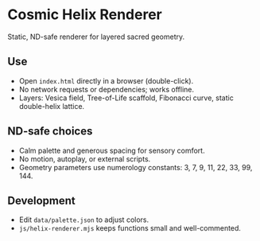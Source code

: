 # Cosmic Helix Renderer

Static, ND-safe renderer for layered sacred geometry.

## Use
- Open `index.html` directly in a browser (double-click).
- No network requests or dependencies; works offline.
- Layers: Vesica field, Tree-of-Life scaffold, Fibonacci curve, static double-helix lattice.

## ND-safe choices
- Calm palette and generous spacing for sensory comfort.
- No motion, autoplay, or external scripts.
- Geometry parameters use numerology constants: 3, 7, 9, 11, 22, 33, 99, 144.

## Development
- Edit `data/palette.json` to adjust colors.
- `js/helix-renderer.mjs` keeps functions small and well-commented.
